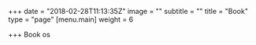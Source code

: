 +++
date = "2018-02-28T11:13:35Z"
image = ""
subtitle = ""
title = "Book"
type = "page"
[menu.main]
weight = 6

+++
Book os